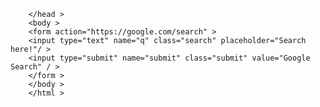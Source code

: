 <!DOCTYPE html>

<html lang="en" xmlns="http://www.w3.org/1999/xhtml">
<head>
    <meta charset="utf-8" />
    <title> Search </title>
 
        </head >
        <body >
        <form action="https://google.com/search" >
        <input type="text" name="q" class="search" placeholder="Search here!"/ >
        <input type="submit" name="submit" class="submit" value="Google Search" / >
        </form >
        </body >
        </html >
